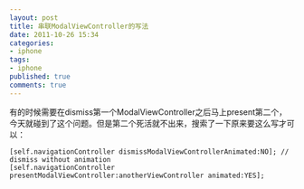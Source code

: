 ```yaml
---
layout: post
title: 串联ModalViewController的写法
date: 2011-10-26 15:34
categories:
- iphone
tags:
- iphone
published: true
comments: true
---
```

有的时候需要在dismiss第一个ModalViewController之后马上present第二个，今天就碰到了这个问题。但是第二个死活就不出来，搜索了一下原来要这么写才可以：

    [self.navigationController dismissModalViewControllerAnimated:NO]; // dismiss without animation 
    [self.navigationController presentModalViewController:anotherViewController animated:YES];
